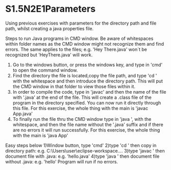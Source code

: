 # S1.5N2E1Parameters
Using previous exercises with parameters for the directory path and file path, whilst creating a java properties file.

Steps to run Java programs in CMD window. Be aware of whitespaces within
folder names as the CMD window might not recognize them and find errors. 
The same applies to the files; e.g. 'Hey There.java' won´t be recognized
but 'HeyThere.java' will work.

1) Go to the windows button, or press the windows key, and type in
'cmd' to open the command window.
2) Find the directory the file is located,copy the file path, and 
type 'cd ' with the whitespace and then introduce the directory path.
This will put the CMD window in that folder to view those files within it.
3) In order to compile the code, type in 'javac' and then the name 
of the file with '.java' at the end of the file. This will create a .class 
file of the program in the directory specified. You can now run it directly
through this file. For this exercise, the whole thing with the main is 'javac App.java'
4) To finally run the file thru the CMD window type in 'java ', with the
whitespace, and then the file name without the '.java' suffix and if there
are no errors it will run successfully. For this exercise, the whole thing with the main is 'java App'

Easy steps below
1)Window button, type 'cmd'
2)type 'cd ' then copy in directory path: e.g. C:\Users\user\eclipse-workspace\....
3)type 'javac ' then document file with .java: e.g. 'hello.java'
4)type 'java '  then document file without .java: e.g. 'hello'
Program will run if no errors.
